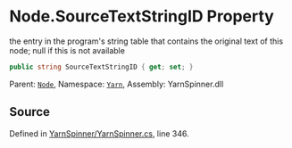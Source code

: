 # Node.SourceTextStringID Property

the entry in the program's string table that contains the original
text of this node; null if this is not available    


```csharp
public string SourceTextStringID { get; set; }
```



<div class="class-metadata">

Parent: [`Node`](/api/csharp/yarn/node.md), Namespace: [`Yarn`](/api/csharp/yarn/README.md), Assembly: YarnSpinner.dll
</div>

## Source
Defined in [YarnSpinner/YarnSpinner.cs](https://github.com/YarnSpinnerTool/YarnSpinner//blob/develop/YarnSpinner/YarnSpinner.cs#L346), line 346.
